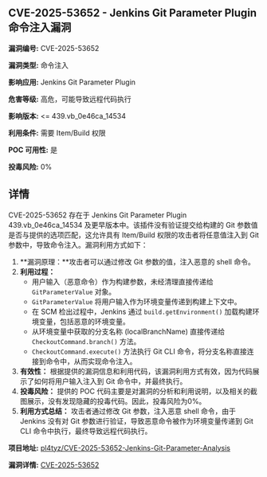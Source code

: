 ## CVE-2025-53652 - Jenkins Git Parameter Plugin 命令注入漏洞

**漏洞编号:** CVE-2025-53652

**漏洞类型:** 命令注入

**影响应用:** Jenkins Git Parameter Plugin

**危害等级:** 高危，可能导致远程代码执行

**影响版本:** <= 439.vb_0e46ca_14534

**利用条件:** 需要 Item/Build 权限

**POC 可用性:** 是

**投毒风险:** 0%

## 详情

CVE-2025-53652 存在于 Jenkins Git Parameter Plugin 439.vb_0e46ca_14534 及更早版本中。该插件没有验证提交给构建的 Git 参数值是否与提供的选项匹配，这允许具有 Item/Build 权限的攻击者将任意值注入到 Git 参数中，导致命令注入。漏洞利用方式如下：

1.  **漏洞原理：**攻击者可以通过修改 Git 参数的值，注入恶意的 shell 命令。
2.  **利用过程：**
    *   用户输入（恶意命令）作为构建参数，未经清理直接传递给 `GitParameterValue` 对象。
    *   `GitParameterValue` 将用户输入作为环境变量传递到构建上下文中。
    *   在 SCM 检出过程中，Jenkins 通过 `build.getEnvironment()` 加载构建环境变量，包括恶意的环境变量。
    *   从环境变量中获取的分支名称 (localBranchName) 直接传递给 `CheckoutCommand.branch()` 方法。
    *   `CheckoutCommand.execute()` 方法执行 Git CLI 命令，将分支名称直接连接到命令中，从而实现命令注入。
3.  **有效性：** 根据提供的漏洞信息和利用代码，该漏洞利用方式有效，因为代码展示了如何将用户输入注入到 Git 命令中，并最终执行。
4.  **投毒风险：** 提供的 POC 代码主要是对漏洞的分析和利用说明，以及相关的截图展示，没有发现隐藏的投毒代码。因此，投毒风险为0%。
5.  **利用方式总结：** 攻击者通过修改 Git 参数，注入恶意 shell 命令，由于 Jenkins 没有对 Git 参数进行验证，导致恶意命令被作为环境变量传递到 Git CLI 命令中执行，最终导致远程代码执行。

**项目地址:** [pl4tyz/CVE-2025-53652-Jenkins-Git-Parameter-Analysis](https://github.com/pl4tyz/CVE-2025-53652-Jenkins-Git-Parameter-Analysis)

**漏洞详情:** [CVE-2025-53652](https://nvd.nist.gov/vuln/detail/CVE-2025-53652)